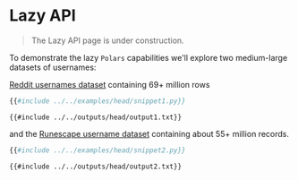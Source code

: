 # Lazy API

> The Lazy API page is under construction.

To demonstrate the lazy `Polars` capabilities we'll explore two medium-large datasets of
usernames:

[Reddit usernames dataset](https://www.reddit.com/r/datasets/comments/9i8s5j/dataset_metadata_for_69_million_reddit_users_in/)
containing 69+ million rows

```python
{{#include ../../examples/head/snippet1.py}}
```

```text
{{#include ../../outputs/head/output1.txt}}
```

and the [Runescape username dataset](https://github.com/RuneStar/name-cleanup-2014)
containing about 55+ million records.

```python
{{#include ../../examples/head/snippet2.py}}
```

```text
{{#include ../../outputs/head/output2.txt}}
```
